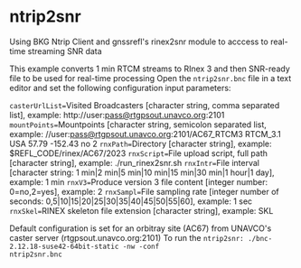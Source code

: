 # ntrip2snr
Using BKG Ntrip Client and gnssrefl's rinex2snr module to acccess to real-time streaming SNR data 

This example converts 1 min RTCM streams to RInex 3 and then SNR-ready file to be used for real-time processing 
Open the <code>ntrip2snr.bnc</code> file in a text editor and set the following configuration input parameters:

<code>casterUrlList=</code>Visited Broadcasters [character string, comma separated list], example:  http://user:pass@rtgpsout.unavco.org:2101
<code>mountPoints=</code>Mountpoints [character string, semicolon separated list, example: //user:pass@rtgpsout.unavco.org:2101/AC67_RTCM3 RTCM_3.1 USA 57.79 -152.43 no 2
<code>rnxPath=</code>Directory [character string], example: $REFL_CODE/rinex/AC67/2023
<code>rnxScript=</code>File upload script, full path [character string], example: ./run_rinex2snr.sh
<code>rnxIntr=</code>File interval [character string: 1 min|2 min|5 min|10 min|15 min|30 min|1 hour|1 day], example: 1 min
<code>rnxV3=</code>Produce version 3 file content [integer number: 0=no,2=yes], example: 2
<code>rnxSampl=</code>File sampling rate [integer number of seconds: 0,5|10|15|20|25|30|35|40|45|50|55|60], example: 1 sec 
<code>rnxSkel=</code>RINEX skeleton file extension [character string], example: SKL

Default configuration is set for an orbitray site (AC67) from UNAVCO's caster server (rtgpsout.unavco.org:2101)
To run the <code>ntrip2snr: ./bnc-2.12.18-suse42-64bit-static -nw -conf ntrip2snr.bnc</code>


